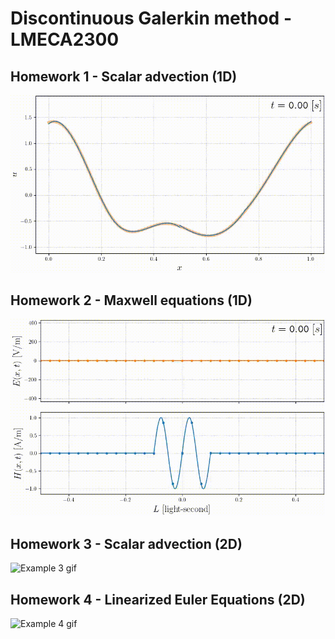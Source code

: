 # Discontinuous Galerkin method - LMECA2300

## Homework 1 - Scalar advection (1D)
![Example 1 gif](HW1/figures/example_1.gif)

## Homework 2 - Maxwell equations (1D)
![Example 2 gif](HW2/figures/example_2.gif)

## Homework 3 - Scalar advection (2D)
![Example 3 gif](HW3/animations/example_3.gif)

## Homework 4 - Linearized Euler Equations (2D)
![Example 4 gif](HW4/animations/example_4.gif)
